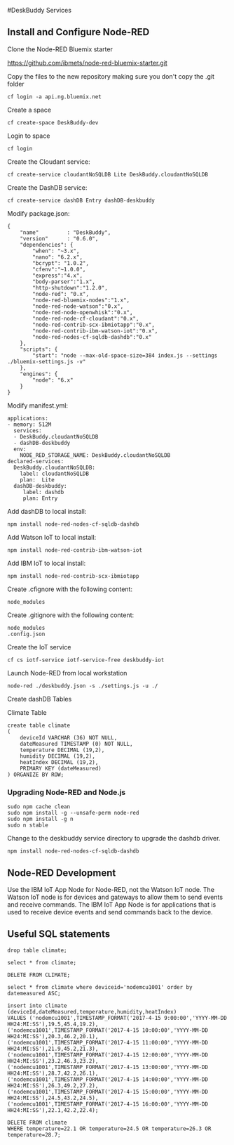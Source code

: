 #DeskBuddy Services


## Install and Configure Node-RED

Clone the Node-RED Bluemix starter

https://github.com/ibmets/node-red-bluemix-starter.git

Copy the files to the new repository making sure you don't copy the .git folder

```
cf login -a api.ng.bluemix.net
```

Create a space

```
cf create-space DeskBuddy-dev
```

Login to space

```
cf login
```

Create the Cloudant service:

```
cf create-service cloudantNoSQLDB Lite DeskBuddy.cloudantNoSQLDB
```

Create the DashDB service:

```
cf create-service dashDB Entry dashDB-deskbuddy
```

Modify package.json:

```
{
    "name"         : "DeskBuddy",
    "version"      : "0.6.0",
    "dependencies": {
        "when": "~3.x",
        "nano": "6.2.x",
        "bcrypt": "1.0.2",
        "cfenv":"~1.0.0",
        "express":"4.x",
        "body-parser":"1.x",
        "http-shutdown":"1.2.0",
        "node-red": "0.x",
        "node-red-bluemix-nodes":"1.x",
        "node-red-node-watson":"0.x",
        "node-red-node-openwhisk":"0.x",
        "node-red-node-cf-cloudant":"0.x",
        "node-red-contrib-scx-ibmiotapp":"0.x",
        "node-red-contrib-ibm-watson-iot":"0.x",
        "node-red-nodes-cf-sqldb-dashdb":"0.x"
    },
    "scripts": {
        "start": "node --max-old-space-size=384 index.js --settings ./bluemix-settings.js -v"
    },
    "engines": {
        "node": "6.x"
    }
}

```

Modify manifest.yml:

```
applications:
- memory: 512M
  services:
  - DeskBuddy.cloudantNoSQLDB
  - dashDB-deskbuddy
  env:
    NODE_RED_STORAGE_NAME: DeskBuddy.cloudantNoSQLDB
declared-services:
  DeskBuddy.cloudantNoSQLDB:
    label: cloudantNoSQLDB
    plan:  Lite 
  dashDB-deskbuddy:
  	 label: dashdb
  	 plan: Entry 
```   

Add dashDB to local install:

```
npm install node-red-nodes-cf-sqldb-dashdb
```

Add Watson IoT to local install:

```
npm install node-red-contrib-ibm-watson-iot
```

Add IBM IoT to local install:

```
npm install node-red-contrib-scx-ibmiotapp
```

Create .cfignore with the following content:

```
node_modules
```

Create .gitignore with the following content:

```
node_modules
.config.json
```

Create the IoT service

```
cf cs iotf-service iotf-service-free deskbuddy-iot
```

Launch Node-RED from local workstation

```
node-red ./deskbuddy.json -s ./settings.js -u ./
```

Create dashDB Tables

Climate Table

```
create table climate
(
    deviceId VARCHAR (36) NOT NULL,
    dateMeasured TIMESTAMP (0) NOT NULL,
    temperature DECIMAL (19,2),
    humidity DECIMAL (19,2),
    heatIndex DECIMAL (19,2),
    PRIMARY KEY (dateMeasured)
) ORGANIZE BY ROW;
```

### Upgrading Node-RED and Node.js

```
sudo npm cache clean
sudo npm install -g --unsafe-perm node-red
sudo npm install -g n
sudo n stable
```

Change to the deskbuddy service directory to upgrade the dashdb driver.

```
npm install node-red-nodes-cf-sqldb-dashdb
``` 

## Node-RED Development

Use the IBM IoT App Node for Node-RED, not the Watson IoT node. The Watson IoT node is for devices and gateways to allow them to send events and receive commands. The IBM IoT App Node is for applications that is used to receive device events and send commands back to the device. 

## Useful SQL statements

```
drop table climate;

select * from climate;

DELETE FROM CLIMATE;

select * from climate where deviceid='nodemcu1001' order by datemeasured ASC;

insert into climate (deviceId,dateMeasured,temperature,humidity,heatIndex)
VALUES ('nodemcu1001',TIMESTAMP_FORMAT('2017-4-15 9:00:00','YYYY-MM-DD HH24:MI:SS'),19.5,45.4,19.2),
('nodemcu1001',TIMESTAMP_FORMAT('2017-4-15 10:00:00','YYYY-MM-DD HH24:MI:SS'),20.3,46.2,20.1),
('nodemcu1001',TIMESTAMP_FORMAT('2017-4-15 11:00:00','YYYY-MM-DD HH24:MI:SS'),21.9,45.2,21.3),
('nodemcu1001',TIMESTAMP_FORMAT('2017-4-15 12:00:00','YYYY-MM-DD HH24:MI:SS'),23.2,46.3,23.2),
('nodemcu1001',TIMESTAMP_FORMAT('2017-4-15 13:00:00','YYYY-MM-DD HH24:MI:SS'),28.7,42.2,26.1),
('nodemcu1001',TIMESTAMP_FORMAT('2017-4-15 14:00:00','YYYY-MM-DD HH24:MI:SS'),26.3,49.2,27.2),
('nodemcu1001',TIMESTAMP_FORMAT('2017-4-15 15:00:00','YYYY-MM-DD HH24:MI:SS'),24.5,43.2,24.5),
('nodemcu1001',TIMESTAMP_FORMAT('2017-4-15 16:00:00','YYYY-MM-DD HH24:MI:SS'),22.1,42.2,22.4);

DELETE FROM climate
WHERE temperature=22.1 OR temperature=24.5 OR temperature=26.3 OR temperature=28.7;
```